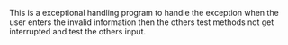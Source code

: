 This is a exceptional handling program to handle the exception when the user enters the invalid information then the others test methods not get interrupted and test the others input. 
